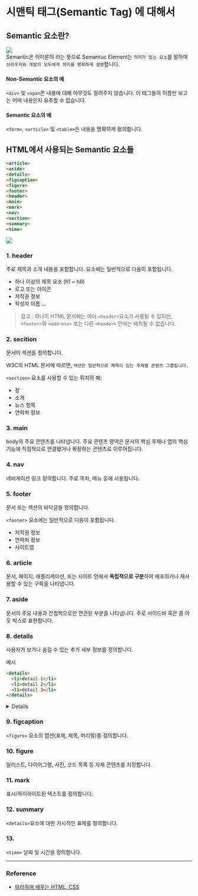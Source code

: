 # 시맨틱 태그(Semantic Tag) 에 대해서

## Semantic 요소란?

![](https://velog.velcdn.com/images/qorjiwon/post/4f1bd37c-94c5-4317-96ab-c359e0c6f6b9/image.png)
<br>
Semantic은 의미론의 라는 뜻으로
Semantuc Element는 `의미가 있는 요소`를 말하며 `브라우저와 개발자 모두에게 의미를 명확하게 설명`합니다.

#### Non-Semantic 요소의 예

```<div>``` 및 ```<span```은 내용에 대해 아무것도 알려주지 않습니다.
이 태그들의 이름만 보고는 어떠 내용인지 유추할 수 없습니다.

#### Semantic 요소의 예

```<form>```, ```<article>``` 및 ```<table>```은 내용을 명확하게 정의합니다.

## HTML에서 사용되는 Semantic 요소들

```html
<article>
<aside>
<details>
<figcaption>
<figure>
<footer>
<header>
<main>
<mark>
<nav>
<section>
<summary>
<time>
```

![](https://velog.velcdn.com/images/qorjiwon/post/89718869-376d-4be4-8bcc-2e0ceb308fd7/image.png)


### 1. header

주로 제목과 소개 내용을 포함합니다.
요소에는 일반적으로 다음이 포함됩니다.

- 하나 이상의 제목 요소 (h1 ~ h6)
- 로고 또는 아이콘
- 저작권 정보
- 작성자 이름
...

>참고 : 하나의 HTML 문서에는 여러 `<header>`요소가 사용될 수 있지만, `<footer>`와 `<address>` 또는 다른 `<header>` 안에는 배치될 수 없습니다.

  
### 2. secition

문서의 섹션을 정의합니다.

W3C의 HTML 문서에 따르면,
`섹션은 일반적으로 제목이 있는 주제별 콘텐츠 그룹입니다.`

```<section>``` 요소를 사용할 수 있는 위치의 예:
- 장
- 소개
- 뉴스 항목
- 연락처 정보

### 3. main

body의 주요 콘텐츠를 나타냅니다.
주요 콘텐츠 영역은 문서의 핵심 주체나 앱의 핵심 기능에 직접적으로 연결됐거나 확장하는 콘텐츠로 이루어집니다.

### 4. nav

네비게이션 링크 정의합니다.
주로 목차, 메뉴 등에 사용됩니다.

### 5. footer

문서 또는 섹션의 바닥글을 정의합니다.

```<footer>``` 요소에는 일반적으로 다음이 포함됩니다.
- 저작권 정보
- 연락처 정보
- 사이트맵

### 6. article

문서, 페이지, 애플리케이션, 또는 사이트 안에서 **독립적으로 구분**하여 배포하거나 재사용할 수 있는 구획을 나타냅니다.

### 7. aside

문서의 주요 내용과 간접적으로만 연관된 부분을 나타냅니다.
주로 사이드바 혹은 콜 아웃 박스로 표현합니다.

### 8. details

사용자가 보거나 숨길 수 있는 추가 세부 정보를 정의합니다.

예시
>
```html
<details>
  <li>detail 1</li>
  <li>detail 2</li>
  <li>detail 3</li>
</details>
```

<details>
  <li>detail 1</li>
  <li>detail 2</li>
  <li>detail 3</li>
</details>

### 9. figcaption

```<figure>``` 요소의 캡션(표제, 제목, 머리말)을 정의합니다.

### 10. figure

일러스트, 다이어그램, 사진, 코드 목록 등 자체 콘텐츠를 지정합니다.

### 11. mark

표시/하이라이트된 텍스트를 정의합니다.

### 12. summary

```<details>```요소에 대한 가시적인 표제를 정의합니다.

### 13. 

```<time>``` 날짜 및 시간을 정의합니다.

---

### Reference

- [따라하며 배우는 HTML, CSS](https://www.inflearn.com/course/%EB%94%B0%EB%9D%BC%ED%95%98%EB%A9%B0-%EB%B0%B0%EC%9A%B0%EB%8A%94-html-css/dashboard)